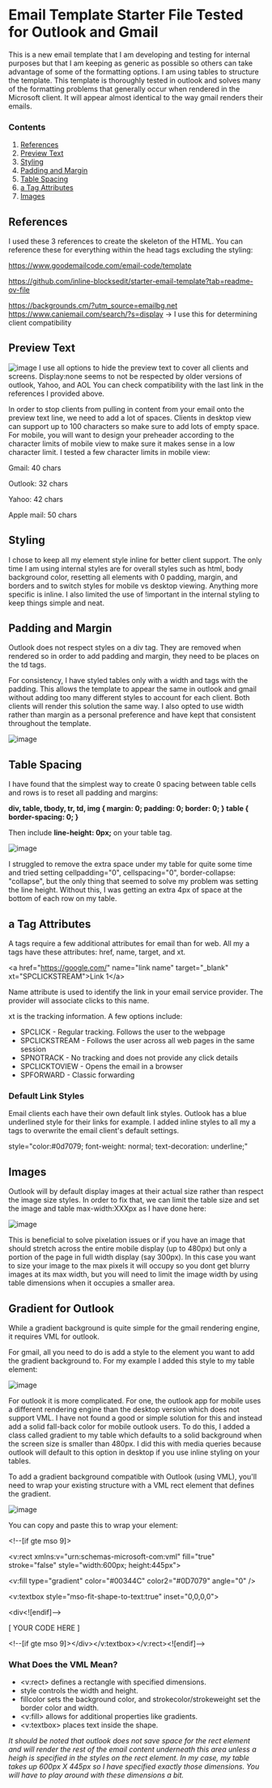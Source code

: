 # Email Template Starter File Tested for Outlook and Gmail
This is a new email template that I am developing and testing for internal purposes but that I am keeping as generic as possible so others can take advantage of some of the formatting options. I am using tables to structure the template. This template is thoroughly tested in outlook and solves many of the formatting problems that generally occur when rendered in the Microsoft client. It will appear almost identical to the way gmail renders their emails.

<h3>Contents</h3>
<ol>
  <li><a href="#references">References</a></li>
  <li><a href="#preview-text">Preview Text</a></li>
  <li><a href="#styling">Styling</a></li>
  <li><a href="#padding-and-margin">Padding and Margin</a></li>
  <li><a href="#table-spacing">Table Spacing</a></li>
  <li><a href="#a-tag-attributes">a Tag Attributes</a></li>
  <li><a href="#images">Images</a></li>
</ol>

<h2>References</h2>

I used these 3 references to create the skeleton of the HTML. You can reference these for everything within the head tags excluding the styling:

https://www.goodemailcode.com/email-code/template

https://github.com/inline-blocksedit/starter-email-template?tab=readme-ov-file  

https://backgrounds.cm/?utm_source=emailbg.net 
https://www.caniemail.com/search/?s=display
 -> I use this for determining client compatibility

<h2>Preview Text</h2>

![image](https://github.com/user-attachments/assets/a33d19c4-711a-4bfb-8f2b-1ee0bdb0dd43)
I use all options to hide the preview text to cover all clients and screens. Display:none seems to not be respected by older versions of outlook, Yahoo, and AOL
You can check compatibility with the last link in the references I provided above. 

In order to stop clients from pulling in content from your email onto the preview text line, we need to add a lot of spaces. Clients in desktop view can support up to 100 characters so make sure to add lots of empty space. 
For mobile, you will want to design your preheader according to the character limits of mobile view to make sure it makes sense in a low character limit. I tested a few character limits in mobile view:

Gmail: 40 chars

Outlook: 32 chars

Yahoo: 42 chars

Apple mail: 50 chars

<h2>Styling</h2>
I chose to keep all my element style inline for better client support. The only time I am using internal styles are for overall styles such as html, body background color, resetting all elements with 0 padding, margin, and borders and to switch styles for mobile vs desktop viewing. Anything more specific is inline. I also limited the use of !important in the internal styling to keep things simple and neat. 

<h2>Padding and Margin</h2>
Outlook does not respect styles on a div tag. They are removed when rendered so in order to add padding and margin, they need to be places on the td tags. 

For consistency, I have styled tables only with a width and <td> tags with the padding. This allows the template to appear the same in outlook and gmail without adding too many different styles to account for each client. Both clients will render this solution the same way. I also opted to use width rather than margin as a personal preference and have kept that consistent throughout the template. 

![image](https://github.com/user-attachments/assets/8af4b61a-d2ff-4a54-b8fd-e34979e0362b)

<h2>Table Spacing</h2>
I have found that the simplest way to create 0 spacing between table cells and rows is to reset all padding and margins:
  
  
  <b>div, table, tbody, tr, td, img {
      margin: 0;
      padding: 0;
      border: 0;
  }
  table {
      border-spacing: 0;
  }</b>

Then include <b>line-height: 0px;</b> on your table tag. 

![image](https://github.com/user-attachments/assets/0cfb66cd-2234-4f0a-8e7a-f08117dc73b2)

I struggled to remove the extra space under my table for quite some time and tried setting cellpadding="0", cellspacing="0", border-collapse: "collapse", but the only thing that seemed to solve my problem was setting the line height. Without this, I was getting an extra 4px of space at the bottom of each row on my table. 


<h2>a Tag Attributes</h2>
A tags require a few additional attributes for email than for web. 
All my a tags have these attributes: href, name, target, and xt.

&lt;a href="https://google.com/" name="link name" target="_blank" xt="SPCLICKSTREAM"&gt;Link 1&lt;/a&gt;

Name attribute is used to identify the link in your email service provider. The provider will associate clicks to this name. 

xt is the tracking information. A few options include:
<ul>
  <li>SPCLICK - Regular tracking. Follows the user to the webpage</li>
  <li>SPCLICKSTREAM - Follows the user across all web pages in the same session</li>
  <li>SPNOTRACK - No tracking and does not provide any click details</li>
  <li>SPCLICKTOVIEW - Opens the email in a browser</li>
  <li>SPFORWARD - Classic forwarding</li>
</ul>

<h3>Default Link Styles</h3>
Email clients each have their own default link styles. Outlook has a blue underlined style for their links for example. I added inline styles to all my a tags to overwrite the email client's default settings. 

style="color:#0d7079; font-weight: normal; text-decoration: underline;"

<h2>Images</h2>

Outlook will by default display images at their actual size rather than respect the image size styles. In order to fix that, we can limit the table size and set the image and table max-width:XXXpx as I have done here:

![image](https://github.com/user-attachments/assets/9b55c671-cee4-4645-a774-b5755e648670)

This is beneficial to solve pixelation issues or if you have an image that should stretch across the entire mobile display (up to 480px) but only a portion of the page in full width display (say 300px). In this case you want to size your image to the max pixels it will occupy so you dont get blurry images at its max width, but you will need to limit the image width by using table dimensions when it occupies a smaller area. 

<h2>Gradient for Outlook</h2>

While a gradient background is quite simple for the gmail rendering engine, it requires VML for outlook. 

For gmail, all you need to do is add a style to the element you want to add the gradient background to. For my example I added this style to my table element:

![image](https://github.com/user-attachments/assets/aa2d0e36-44e9-42e5-b6ad-c99115b99c7c)

For outlook it is more complicated. For one, the outlook app for mobile uses a different rendering engine than the desktop version which does not support VML. I have not found a good or simple solution for this and instead add a solid fall-back color for mobile outlook users. To do this, I added a class called gradient to my table which defaults to a solid background when the screen size is smaller than 480px. I did this with media queries because outlook will default to this option in desktop if you use inline styling on your tables.

To add a gradient background compatible with Outlook (using VML), you'll need to wrap your existing structure with a VML rect element that defines the gradient.

![image](https://github.com/user-attachments/assets/565072e2-c9ee-4dc9-bc19-aad0c70c1c90)

You can copy and paste this to wrap your element:

&lt;!--[if gte mso 9]&gt;

&lt;v:rect xmlns:v="urn:schemas-microsoft-com:vml" fill="true" stroke="false" style="width:600px; height:445px"&gt;

&lt;v:fill type="gradient" color="#00344C" color2="#0D7079" angle="0" /&gt;

&lt;v:textbox style="mso-fit-shape-to-text:true" inset="0,0,0,0"&gt;

&lt;div&lt;![endif]--&gt;

[ YOUR CODE HERE ]

&lt;!--[if gte mso 9]&gt;&lt;/div&gt;&lt;/v:textbox&gt;&lt;/v:rect&gt;&lt;![endif]--&gt;


<h3>What Does the VML Mean?</h3>
<ul>
	<li>&lt;v:rect&gt; defines a rectangle with specified dimensions.</li>
		<li>style controls the width and height.</li>
		<li>fillcolor sets the background color, and strokecolor/strokeweight set the border color and width.</li>
		<li>&lt;v:fill&gt; allows for additional properties like gradients.</li>
		<li>&lt;v:textbox&gt; places text inside the shape.</li>
</ul>

<i>It should be noted that outlook does not save space for the rect element and will render the rest of the email content underneath this area unless a heigh is specified in the styles on the rect element. In my case, my table takes up 600px X 445px so I have specified exactly those dimensions. You will have to play around with these dimensions a bit.</i> 
